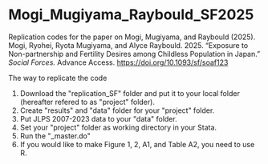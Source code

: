 # Mogi_Mugiyama_Raybould_SF2025
Replication codes for the paper on Mogi, Mugiyama, and Raybould (2025). 
Mogi, Ryohei, Ryota Mugiyama, and Alyce Raybould. 2025. “Exposure to Non-partnership and Fertility Desires among Childless Population in Japan.” *Social Forces.* Advance Access. https://doi.org/10.1093/sf/soaf123

The way to replicate the code
1. Download the "replication_SF" folder and put it to your local folder (hereafter refered to as "project" folder).
2. Create "results" and "data" folder for your "project" folder.
3. Put JLPS 2007-2023 data to your "data" folder.
4. Set your "project" folder as working directory in your Stata.
5. Run the "_master.do"
6. If you would like to make Figure 1, 2, A1, and Table A2, you need to use R. 
